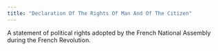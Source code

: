 ```yaml
---
title: "Declaration Of The Rights Of Man And Of The Citizen"
---
```

A statement of political rights adopted by the French National Assembly during the French Revolution.

